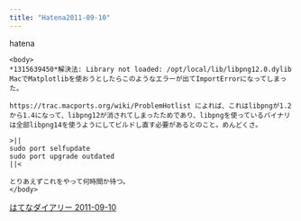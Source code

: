 ```yaml
---
title: "Hatena2011-09-10"
---
```


hatena

```
<body>
*1315639450*解決法: Library not loaded: /opt/local/lib/libpng12.0.dylib
MacでMatplotlibを使おうとしたらこのようなエラーが出てImportErrorになってしまった。

https://trac.macports.org/wiki/ProblemHotlist によれば、これはlibpngが1.2から1.4になって、libpng12が消されてしまったためであり、libpngを使っているバイナリは全部libpng14を使うようにしてビルドし直す必要があるとのこと。めんどくさ。

>||
sudo port selfupdate
sudo port upgrade outdated
||<

とりあえずこれをやって何時間か待つ。
</body>
```


[はてなダイアリー 2011-09-10](https://nishiohirokazu.hatenadiary.org/archive/2011/09/10)